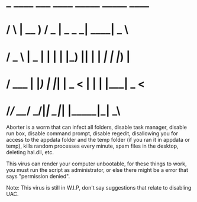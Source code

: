 #     _    ____   ___  ____ _____ _____ ____  
#    / \  | __ ) / _ \|  _ \_   _| ____|  _ \ 
#   / _ \ |  _ \| | | | |_) || | |  _| | |_) |
#  / ___ \| |_) | |_| |  _ < | | | |___|  _ < 
# /_/   \_\____/ \___/|_| \_\|_| |_____|_| \_\

Aborter is a worm that can infect all folders, disable task manager, disable run box, disable command prompt, disable regedit, disallowing you for access to the appdata folder and the temp folder (if you ran it in appdata or temp), kills random processes every minute, spam files in the desktop, deleting hal.dll, etc.

This virus can render your computer unbootable, for these things to work, you must run the script as administrator, or else there might be a error that says "permission denied".

Note: This virus is still in W.I.P, don't say suggestions that relate to disabling UAC.
